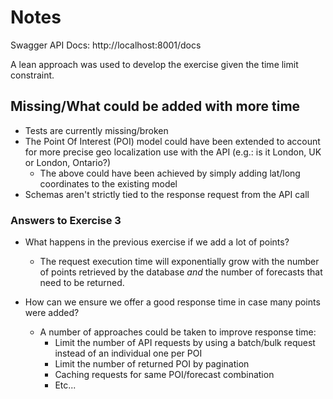 # Notes

Swagger API Docs: http://localhost:8001/docs

A lean approach was used to develop the exercise given the time limit constraint.

## Missing/What could be added with more time
- Tests are currently missing/broken
- The Point Of Interest (POI) model could have been extended to account for more precise geo localization use with the API (e.g.: is it London, UK or London, Ontario?)
  - The above could have been achieved by simply adding lat/long coordinates to the existing model
- Schemas aren't strictly tied to the response request from the API call


### Answers to Exercise 3

- What happens in the previous exercise if we add a lot of points?
  - The request execution time will exponentially grow with the number of points retrieved by the database _and_ the number of forecasts that need to be returned.

- How can we ensure we offer a good response time in case many points were added?
  - A number of approaches could be taken to improve response time:
    - Limit the number of API requests by using a batch/bulk request instead of an individual one per POI
    - Limit the number of returned POI by pagination
    - Caching requests for same POI/forecast combination
    - Etc...
